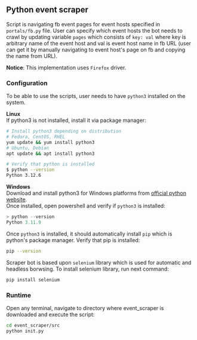 ## Python event scraper

Script is navigating fb event pages for event hosts specified in `portals/fb.py` file. User can specify which event hosts the bot needs to crawl by updating variable `pages` which consists of `key: val` where key is arbitrary name of the event host and val is event host name in fb URL (user can get it by manually navigating to event host's page on fb and copying the name from URL). 

**Notice**: This implementation uses `Firefox` driver.

### Configuration
To be able to use the scripts, user needs to have `python3` installed on the system.

**Linux**\
If python3 is not installed, install it via package manager:
```bash
# Install python3 depending on distribution
# Fedora, CentOS, RHEL
yum update && yum install python3
# Ubuntu, Debian
apt update && apt install python3 

# Verify that python is installed
$ python --version
Python 3.12.6
```

**Windows**\
Download and install python3 for Windows platforms from [official python website](https://www.python.org/downloads/windows). \
Once installed, open powershell and verify if `python3` is installed:
```powershell
> python --version
Python 3.11.9  
```

Once `python3` is installed, it should automatically install `pip` which is python's package manager.
Verify that pip is installed:
```bash
pip --version
```

Scraper bot is based upon `selenium` library which is used for automatic and headless borwsing.
To install selenium library, run next command:
```bash
pip install selenium
```

### Runtime
Open any terminal, navigate to directory where event_scraper is downloaded and execute the script: 
```bash
cd event_scraper/src
python init.py
```
